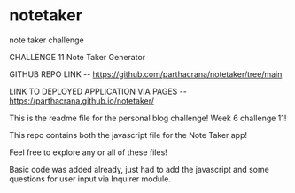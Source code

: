 # notetaker
note taker challenge 

CHALLENGE 11 Note Taker Generator  

GITHUB REPO LINK -- https://github.com/parthacrana/notetaker/tree/main

LINK TO DEPLOYED APPLICATION VIA PAGES -- https://parthacrana.github.io/notetaker/

This is the readme file for the personal blog challenge! Week 6 challenge 11! 

This repo contains both the javascript file for the Note Taker app!

Feel free to explore any or all of these files! 




Basic code was added already, just had to add the javascript and some questions for user input via Inquirer module. 




